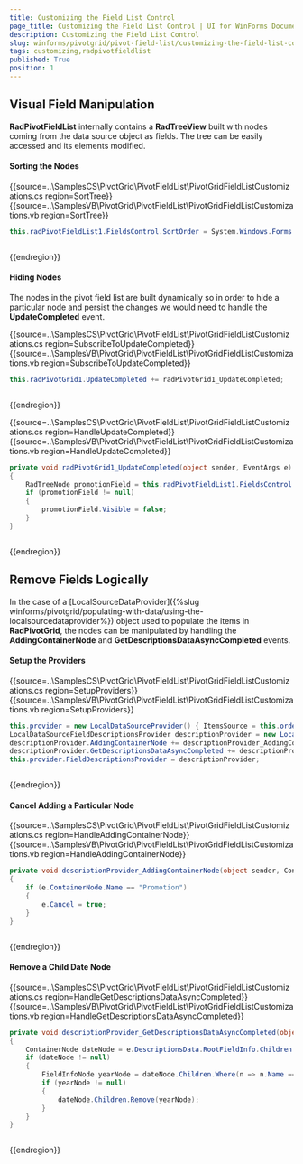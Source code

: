 ```yaml
---
title: Customizing the Field List Control
page_title: Customizing the Field List Control | UI for WinForms Documentation
description: Customizing the Field List Control
slug: winforms/pivotgrid/pivot-field-list/customizing-the-field-list-control
tags: customizing,radpivotfieldlist 
published: True
position: 1
---
```


## Visual Field Manipulation

__RadPivotFieldList__ internally contains a __RadTreeView__ built with nodes coming from the data source object as fields. The tree can be easily accessed and its elements modified.

#### Sorting the Nodes

{{source=..\SamplesCS\PivotGrid\PivotFieldList\PivotGridFieldListCustomizations.cs region=SortTree}} 
{{source=..\SamplesVB\PivotGrid\PivotFieldList\PivotGridFieldListCustomizations.vb region=SortTree}}
````C#
this.radPivotFieldList1.FieldsControl.SortOrder = System.Windows.Forms.SortOrder.Ascending;

````
````VB.NET
```` 



{{endregion}}

#### Hiding Nodes

The nodes in the pivot field list are built dynamically so in order to hide a particular node and persist the changes we would need to handle the __UpdateCompleted__ event.

{{source=..\SamplesCS\PivotGrid\PivotFieldList\PivotGridFieldListCustomizations.cs region=SubscribeToUpdateCompleted}} 
{{source=..\SamplesVB\PivotGrid\PivotFieldList\PivotGridFieldListCustomizations.vb region=SubscribeToUpdateCompleted}}
````C#
this.radPivotGrid1.UpdateCompleted += radPivotGrid1_UpdateCompleted;

````
````VB.NET
```` 



{{endregion}}

{{source=..\SamplesCS\PivotGrid\PivotFieldList\PivotGridFieldListCustomizations.cs region=HandleUpdateCompleted}} 
{{source=..\SamplesVB\PivotGrid\PivotFieldList\PivotGridFieldListCustomizations.vb region=HandleUpdateCompleted}}
````C#
private void radPivotGrid1_UpdateCompleted(object sender, EventArgs e)
{
    RadTreeNode promotionField = this.radPivotFieldList1.FieldsControl.Nodes.Where(n => n.Text == "Promotion").FirstOrDefault();
    if (promotionField != null)
    {
        promotionField.Visible = false;
    }
}

````
````VB.NET
```` 



{{endregion}}

## Remove Fields Logically

In the case of a [LocalSourceDataProvider]({%slug winforms/pivotgrid/populating-with-data/using-the-localsourcedataprovider%}) object used to populate the items in __RadPivotGrid__, the nodes can be manipulated by handling the __AddingContainerNode__ and __GetDescriptionsDataAsyncCompleted__ events.

#### Setup the Providers

{{source=..\SamplesCS\PivotGrid\PivotFieldList\PivotGridFieldListCustomizations.cs region=SetupProviders}} 
{{source=..\SamplesVB\PivotGrid\PivotFieldList\PivotGridFieldListCustomizations.vb region=SetupProviders}}
````C#
this.provider = new LocalDataSourceProvider() { ItemsSource = this.orders };
LocalDataSourceFieldDescriptionsProvider descriptionProvider = new LocalDataSourceFieldDescriptionsProvider();
descriptionProvider.AddingContainerNode += descriptionProvider_AddingContainerNode;
descriptionProvider.GetDescriptionsDataAsyncCompleted += descriptionProvider_GetDescriptionsDataAsyncCompleted;
this.provider.FieldDescriptionsProvider = descriptionProvider;

````
````VB.NET
```` 



{{endregion}}

#### Cancel Adding a Particular Node

{{source=..\SamplesCS\PivotGrid\PivotFieldList\PivotGridFieldListCustomizations.cs region=HandleAddingContainerNode}} 
{{source=..\SamplesVB\PivotGrid\PivotFieldList\PivotGridFieldListCustomizations.vb region=HandleAddingContainerNode}}
````C#
private void descriptionProvider_AddingContainerNode(object sender, ContainerNodeEventArgs e)
{
    if (e.ContainerNode.Name == "Promotion")
    {
        e.Cancel = true;
    }
}

````
````VB.NET
```` 



{{endregion}}

#### Remove a Child Date Node

{{source=..\SamplesCS\PivotGrid\PivotFieldList\PivotGridFieldListCustomizations.cs region=HandleGetDescriptionsDataAsyncCompleted}} 
{{source=..\SamplesVB\PivotGrid\PivotFieldList\PivotGridFieldListCustomizations.vb region=HandleGetDescriptionsDataAsyncCompleted}}
````C#
private void descriptionProvider_GetDescriptionsDataAsyncCompleted(object sender, GetDescriptionsDataCompletedEventArgs e)
{
    ContainerNode dateNode = e.DescriptionsData.RootFieldInfo.Children.Where(n => n.Name == "Date").FirstOrDefault();
    if (dateNode != null)
    {
        FieldInfoNode yearNode = dateNode.Children.Where(n => n.Name == "Date.Year").FirstOrDefault() as FieldInfoNode;
        if (yearNode != null)
        {
            dateNode.Children.Remove(yearNode);
        }
    }
}

````
````VB.NET
```` 



{{endregion}}